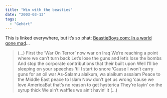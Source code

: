```yaml
---
title: "Win with the beasties"
date: "2003-03-13"
tags:
  - "Gehört"
---
```


This is linked everywhere, but it’s so phat: [BeastieBoys.com: In a world gone mad](http://www.beastieboys.com/ "BeastieBoys.com")…

> (…)
> First the ‘War On Terror’ now war on Iraq
> We’re reaching a point where we can’t turn back
> Let’s lose the guns and let’s lose the bombs
> And stop the corporate contributions that their built upon
> Well I’ll be sleeping on your speeches ‘til I start to snore
> ‘Cause I won’t carry guns for an oil war
> As-Salamu alaikum, wa alaikum assalam
> Peace to the Middle East peace to Islam
> Now don’t get us wrong ‘cause we love AmericaBut that’s no reason to get hysterica
> They’re layin’ on the syrup thick
> We ain’t waffles we ain’t havin’ it
> (…)
